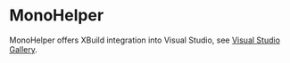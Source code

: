 # MonoHelper
MonoHelper offers XBuild integration into Visual Studio, see [Visual Studio Gallery](https://visualstudiogallery.msdn.microsoft.com/cb83d210-b09f-4e21-949e-81ad23684c78).
